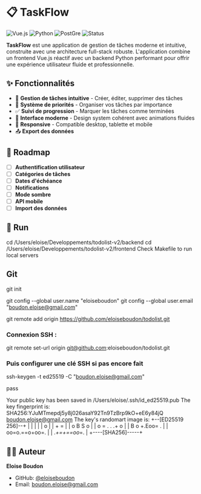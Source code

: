 # 📋 TaskFlow

![Vue.js](https://img.shields.io/badge/Vue.js-4FC08D?style=for-the-badge&logo=vue.js&logoColor=white)
![Python](https://img.shields.io/badge/Python-3776AB?style=for-the-badge&logo=python&logoColor=white)
![PostGre](https://img.shields.io/badge/Postgre-EC4899?style=for-the-badge&logo=postgre&logoColor=white)
![Status](https://img.shields.io/badge/Status-En%20développement-orange?style=for-the-badge)

**TaskFlow** est une application de gestion de tâches moderne et intuitive, construite avec une architecture full-stack robuste. L'application combine un frontend Vue.js réactif avec un backend Python performant pour offrir une expérience utilisateur fluide et professionnelle.

## ✨ Fonctionnalités

- 📝 **Gestion de tâches intuitive** - Créer, éditer, supprimer des tâches
- 🎯 **Système de priorités** - Organiser vos tâches par importance
- ✅ **Suivi de progression** - Marquer les tâches comme terminées
- 🎨 **Interface moderne** - Design system cohérent avec animations fluides
- 📱 **Responsive** - Compatible desktop, tablette et mobile
- 📤 **Export des données**

## 🔮 Roadmap

- [ ] **Authentification utilisateur**
- [ ] **Catégories de tâches**
- [ ] **Dates d'échéance**
- [ ] **Notifications**
- [ ] **Mode sombre**
- [ ] **API mobile**
- [ ] **Import des données**

## 🚀 Run
cd /Users/eloise/Developpements/todolist-v2/backend
cd /Users/eloise/Developpements/todolist-v2/frontend
Check Makefile to run local servers


## Git
git init

git config --global user.name "eloiseboudon"
git config --global user.email "boudon.eloise@gmail.com"

git remote add origin https://github.com/eloiseboudon/todolist.git


### Connexion SSH :

git remote set-url origin git@github.com:eloiseboudon/todolist.git

### Puis configurer une clé SSH si pas encore fait
ssh-keygen -t ed25519 -C "boudon.eloise@gmail.com"

pass

Your public key has been saved in /Users/eloise/.ssh/id_ed25519.pub
The key fingerprint is:
SHA256:YJuMTmepdj5y8j026asaY92Tn9TzBrp9kO+eE6y84jQ boudon.eloise@gmail.com
The key's randomart image is:
+--[ED25519 256]--+
|                 |
|                 |
|      o          |
|     + =         |
|    o B S    o   |
|   o = . . .+ o  |
|    B o +.Eoo= . |
|   oo=o.==o+oo=. |
|    .*+=+==oo*=. |
+----[SHA256]-----+




## 👩‍💻 Auteur

**Eloise Boudon**
- GitHub: [@eloiseboudon](https://github.com/eloiseboudon)
- Email: boudon.eloise@gmail.com